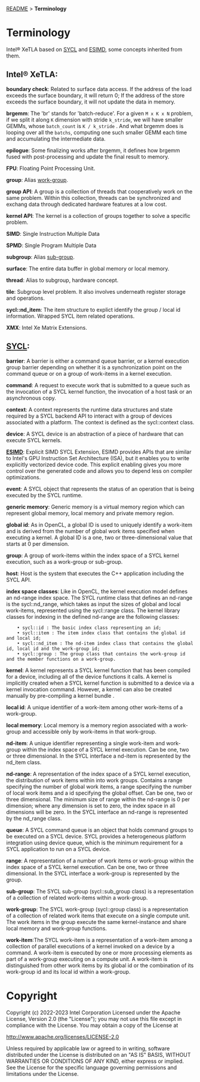 [README](/README.md#documentation) > **Terminology**
# Terminology
Intel® XeTLA based on [SYCL](https://registry.khronos.org/SYCL/specs/sycl-2020/html/sycl-2020.html#glossary) and [ESIMD](https://www.intel.com/content/www/us/en/docs/dpcpp-cpp-compiler/developer-guide-reference/2023-0/explicit-simd-sycl-extension.html), some concepts inherited from them.

## Intel® XeTLA:
**boundary check**: Related to surface data access. If the address of the load exceeds the surface boundary, it will return 0; If the address of the store exceeds the surface boundary, it will not update the data in memory.

**brgemm**: The 'br' stands for 'batch-reduce'. For a given `M x K x N` problem, if we split it along `K` dimension with stride `k_stride`, we will have smaller GEMMs, whose `batch_count` is `K / k_stride` . And what brgemm does is looping over all the `batchs`, computing one such smaller GEMM each time and accumulating the intermediate data.

**epilogue**: Some finalizing works after brgemm, it defines how brgemm fused with post-processing and update the final result to memory.

**FPU**: Floating Point Processing Unit.

**group**: Alias [work-group](#wg).

**group API**: A group is a collection of threads that cooperatively work on the same problem. Within this collection, threads can be synchronized and exchang data through dedicated hardware features at a low cost.

**kernel API**: The kernel is a collection of groups together to solve a specific problem.

**SIMD**: Single Instruction Multiple Data

**SPMD**: Single Program Multiple Data

**subgroup**: Alias [sub-group](#sg).

**surface**: The entire data buffer in global memory or local memory.

**thread**: Alias to subgroup, hardware concept.

**tile**: Subgroup level problem. It also involves underneath register storage and operations.

**sycl::nd_item**: The item structure to explict identify the group / local id information. Wrapped SYCL item related operations.

**XMX**:  Intel Xe Matrix Extensions.


## [SYCL](https://registry.khronos.org/SYCL/specs/sycl-2020/html/sycl-2020.html#glossary):

**barrier**: A barrier is either a command queue barrier, or a kernel execution group barrier depending on whether it is a synchronization point on the command queue or on a group of work-items in a kernel execution.

**command**: A request to execute work that is submitted to a queue such as the invocation of a SYCL kernel function, the invocation of a host task or an asynchronous copy.

**context**: A context represents the runtime data structures and state required by a SYCL backend API to interact with a group of devices associated with a platform. The context is defined as the sycl::context class.

**device**: A SYCL device is an abstraction of a piece of hardware that can execute SYCL kernels.

**[ESIMD]( https://www.intel.com/content/www/us/en/docs/dpcpp-cpp-compiler/developer-guide-reference/2023-0/explicit-simd-sycl-extension.html)**: Explicit SIMD SYCL Extension, ESIMD provides APIs that are similar to Intel's GPU Instruction Set Architecture (ISA), but it enables you to write explicitly vectorized device code. This explicit enabling gives you more control over the generated code and allows you to depend less on compiler optimizations.

**event**: A SYCL object that represents the status of an operation that is being executed by the SYCL runtime.

**generic memory**: Generic memory is a virtual memory region which can represent global memory, local memory and private memory region.

**global id**: As in OpenCL, a global ID is used to uniquely identify a work-item and is derived from the number of global work items specified when executing a kernel. A global ID is a one, two or three-dimensional value that starts at 0 per dimension.

**group**: A group of work-items within the index space of a SYCL kernel execution, such as a work-group or sub-group.

**host**: Host is the system that executes the C++ application including the SYCL API.

**index space classes**: Like in OpenCL, the kernel execution model defines an nd-range index space. The SYCL runtime class that defines an nd-range is the sycl::nd_range, which takes as input the sizes of global and local work-items, represented using the sycl::range class. The kernel library classes for indexing in the defined nd-range are the following classes:

        • sycl::id : The basic index class representing an id;
        • sycl::item : The item index class that contains the global id and local id;
        • sycl::nd_item : The nd-item index class that contains the global id, local id and the work-group id;
        • sycl::group : The group class that contains the work-group id and the member functions on a work-group.

**kernel**: A kernel represents a SYCL kernel function that has been compiled for a device, including all of the device functions it calls. A kernel is implicitly created when a SYCL kernel function is submitted to a device via a kernel invocation command. However, a kernel can also be created manually by pre-compiling a kernel bundle .

**local id**: A unique identifier of a work-item among other work-items of a work-group.

**local memory**: Local memory is a memory region associated with a work-group and accessible only by work-items in that work-group.

**nd-item**: A unique identifier representing a single work-item and work-group within the index space of a SYCL kernel execution. Can be one, two or three dimensional. In the SYCL interface a nd-item is represented by the nd_item class.

**nd-range**: A representation of the index space of a SYCL kernel execution, the distribution of work items within into work groups. Contains a range specifying the number of global work items, a range specifying the number of local work items and a id specifying the global offset. Can be one, two or three dimensional. The minimum size of range within the nd-range is 0 per dimension; where any dimension is set to zero, the index space in all dimensions will be zero. In the SYCL interface an nd-range is represented by the nd_range class.

**queue**: A SYCL command queue is an object that holds command groups to be executed on a SYCL device. SYCL provides a heterogeneous platform integration using device queue, which is the minimum requirement for a SYCL application to run on a SYCL device.

**range**: A representation of a number of work items or work-group within the index space of a SYCL kernel execution. Can be one, two or three dimensional. In the SYCL interface a work-group is represented by the group.

<a id="sg"></a>
**sub-group**: The SYCL sub-group (sycl::sub_group class) is a representation of a collection of related work-items within a work-group.

<a id="wg"></a>
**work-group**: The SYCL work-group (sycl::group class) is a representation of a collection of related work items that execute on a single compute unit. The work items in the group execute the same kernel-instance and share local memory and work-group functions.

**work-item**:The SYCL work-item is a representation of a work-item among a collection of parallel executions of a kernel invoked on a device by a command. A work-item is executed by one or more processing elements as part of a work-group executing on a compute unit. A work-item is distinguished from other work items by its global id or the combination of its work-group id and its local id within a work-group.

# Copyright
Copyright (c) 2022-2023 Intel Corporation Licensed under the Apache License, Version 2.0 (the "License"); you may not use this file except in compliance with the License. You may obtain a copy of the License at

http://www.apache.org/licenses/LICENSE-2.0

Unless required by applicable law or agreed to in writing, software distributed under the License is distributed on an "AS IS" BASIS, WITHOUT WARRANTIES OR CONDITIONS OF ANY KIND, either express or implied. See the License for the specific language governing permissions and limitations under the License.
